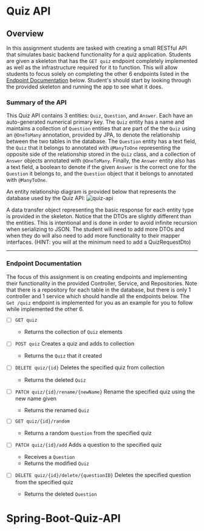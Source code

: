 Quiz API
=============================
## Overview

In this assignment students are tasked with creating a small RESTful API that simulates basic backend functionality for a quiz application. Students are given a skeleton that has the `GET quiz` endpoint completely implemented as well as the infrastructure required for it to function. This will allow students to focus solely on completing the other 6 endpoints listed in the [Endpoint Documentation](#endpoint-documentation) below. Student's should start by looking through the provided skeleton and running the app to see what it does.

### Summary of the API

This Quiz API contains 3 entities: `Quiz`, `Question`, and `Answer`. Each have an auto-generated numerical primary key. The `Quiz` entity has a name and maintains a collection of `Question` entities that are part of the the `Quiz` using an `@OneToMany` annotation, provided by JPA, to denote the relationship between the two tables in the database. The `Question` entity has a text field, the `Quiz` that it belongs to annotated with `@ManyToOne` representing the opposite side of the relationship stored in the `Quiz` class, and a collection of `Answer` objects annotated with `@OneToMany`. Finally, the `Answer` entity also has a text field, a boolean to denote if the given `Answer` is the correct one for the `Question` it belongs to, and the `Question` object that it belongs to annotated with `@ManyToOne`.

An entity relationship diagram is provided below that represents the database used by the Quiz API:
![quiz-api](https://user-images.githubusercontent.com/32781877/158852533-29305164-9e9e-41b2-a808-fb1d717b70cf.png)


A data transfer object representing the basic response for each entity type is provided in the skeleton. Notice that the DTOs are slightly different than the entities. This is intentional and is done in order to avoid infinite recursion when serializing to JSON. The student will need to add more DTOs and when they do will also need to add more functionality to their mapper interfaces. (HINT: you will at the minimum need to add a QuizRequestDto)

---

### Endpoint Documentation

The focus of this assignment is on creating endpoints and implementing their functionality in the provided Controller, Service, and Repositories. Note that there is a repository for each table in the database, but there is only 1 controller and 1 service which should handle all the endpoints below. The `Get /quiz` endpoint is implemented for you as an example for you to follow while implemented the other 6.

- [ ] `GET quiz`
    - Returns the collection of `Quiz` elements

- [ ] `POST quiz`
    Creates a quiz and adds to collection
    - Returns the `Quiz` that it created

- [ ] `DELETE quiz/{id}`
    Deletes the specified quiz from collection
    - Returns the deleted `Quiz`

- [ ] `PATCH quiz/{id}/rename/{newName}`
    Rename the specified quiz using the new name given
    - Returns the renamed `Quiz`

- [ ] `GET quiz/{id}/random`
    - Returns a random `Question` from the specified quiz

- [ ] `PATCH quiz/{id}/add`
    Adds a question to the specified quiz
    - Receives a `Question`
    - Returns the modified `Quiz`
    
- [ ] `DELETE quiz/{id}/delete/{questionID}`
    Deletes the specified question from the specified quiz
    - Returns the deleted `Question`
# Spring-Boot-Quiz-API
